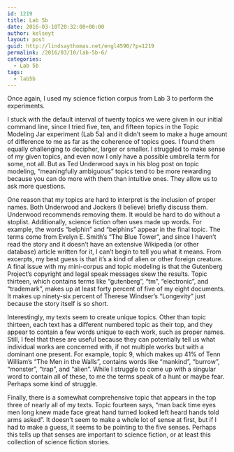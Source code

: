 ```yaml
---
id: 1219
title: Lab 5b
date: 2016-03-10T20:32:08+00:00
author: kelseyt
layout: post
guid: http://lindsaythomas.net/engl4590/?p=1219
permalink: /2016/03/10/lab-5b-6/
categories:
  - Lab 5b
tags:
  - lab5b
---
```

Once again, I used my science fiction corpus from Lab 3 to perform the experiments.

I stuck with the default interval of twenty topics we were given in our initial command line, since I tried five, ten, and fifteen topics in the Topic Modeling Jar experiment (Lab 5a) and it didn&#8217;t seem to make a huge amount of difference to me as far as the coherence of topics goes. I found them equally challenging to decipher, larger or smaller. I struggled to make sense of my given topics, and even now I only have a possible umbrella term for some, not all. But as Ted Underwood says in his blog post on topic modeling, &#8220;meaningfully ambiguous&#8221; topics tend to be more rewarding because you can do more with them than intuitive ones. They allow us to ask more questions.

One reason that my topics are hard to interpret is the inclusion of proper names. Both Underwood and Jockers (I believe) briefly discuss them. Underwood recommends removing them. It would be hard to do without a stoplist. Additionally, science fiction often uses made up words. For example, the words &#8220;belphin&#8221; and &#8220;belphins&#8221; appear in the final topic. The terms come from Evelyn E. Smith&#8217;s &#8220;The Blue Tower&#8221;, and since I haven&#8217;t read the story and it doesn&#8217;t have an extensive Wikipedia (or other database) article written for it, I can&#8217;t begin to tell you what it means. From excerpts, my best guess is that it&#8217;s a kind of alien or other foreign creature. A final issue with my mini-corpus and topic modeling is that the Gutenberg Project&#8217;s copyright and legal speak messages skew the results. Topic thirteen, which contains terms like &#8220;gutenberg&#8221;, &#8220;tm&#8221;, &#8220;electronic&#8221;, and &#8220;trademark&#8221;, makes up at least forty percent of five of my eight documents. It makes up ninety-six percent of Therese Windser&#8217;s &#8220;Longevity&#8221; just because the story itself is so short.

Interestingly, my texts seem to create unique topics. Other than topic thirteen, each text has a different numbered topic as their top, and they appear to contain a few words unique to each work, such as proper names. Still, I feel that these are useful because they can potentially tell us what individual works are concerned with, if not multiple works but with a dominant one present. For example, topic 9, which makes up 41% of Tenn William&#8217;s &#8220;The Men in the Walls&#8221;, contains words like &#8220;mankind&#8221;, &#8220;burrow&#8221;, &#8220;monster&#8221;, &#8220;trap&#8221;, and &#8220;alien&#8221;. While I struggle to come up with a singular word to contain all of these, to me the terms speak of a hunt or maybe fear. Perhaps some kind of struggle.

Finally, there is a somewhat comprehensive topic that appears in the top three of nearly all of my texts. Topic fourteen says, &#8220;man back time eyes men long knew made face great hand turned looked left heard hands told arms asked&#8221;. It doesn&#8217;t seem to make a whole lot of sense at first, but if I had to make a guess, it seems to be pointing to the five senses. Perhaps this tells up that senses are important to science fiction, or at least this collection of science fiction stories.